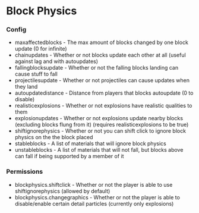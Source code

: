 # Block Physics
 
### Config
- maxaffectedblocks - The max amount of blocks changed by one block update (0 for infinite)
- chainupdates - Whether or not blocks update each other at all (useful against lag and with autoupdates)
- fallingblocksupdate - Whether or not the falling blocks landing can cause stuff to fall
- projectilesupdate - Whether or not projectiles can cause updates when they land
- autoupdatedistance - Distance from players that blocks autoupdate (0 to disable)
- realisticexplosions - Whether or not explosions have realistic qualities to them
- explosionupdates - Whether or not explosions update nearby blocks (excluding blocks flung from it) (requires realisticexplosions to be true)
- shiftignorephysics - Whether or not you can shift click to ignore block physics on the the block placed
- stableblocks - A list of materials that will ignore block physics
- unstableblocks - A list of materials that will not fall, but blocks above can fall if being supported by a member of it

### Permissions
- blockphysics.shiftclick - Whether or not the player is able to use shiftignorephysics (allowed by default)
- blockphysics.changegraphics - Whether or not the player is able to disable/enable certain detail particles (currently only explosions)